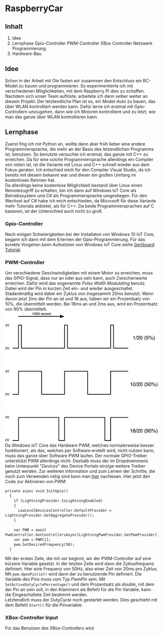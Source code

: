 # RaspberryCar
## Inhalt
1. Idee
2. Lernphase
  Gpio-Controller
  PWM-Controller
  XBox Controller
  Netzwerk Programmierung
3. Hardware-Bau

## Idee
Schon in der Arbeit mit Ole fasten wir zusammen den Entschluss ein RC-Model zu bauen und programmieren. So experimentierte ich mit verschiedenen Möglichkeiten, mit dem Raspberry Pi dies zu schaffen.  
Nachdem sich unser Team auflöste, arbeitete ich dann selber weiter an diesem Projekt. 
Der letztendliche Plan ist es, ein Model-Auto zu bauen, das über WLAN kontrolliert werden kann. 
Dafür lerne ich erstmal mit Gpio-Controllern umzugehen, dann wie ich Motoren kontrolliere und zu letzt, wie man das ganze über WLAN kontrollieren kann.

## Lernphase
Zuerst fing ich mit Python an, wollte dann aber früh lieber eine andere Programmiersprache, die mehr an der Basis des letzendlichen Programms ist, benutzen. So benutzte versuchte ich erstmal, das ganze mit C++ zu erreichen. Da für eine solche Programmiersprache allerdings ein Compiler von nöten ist, ist die Variante mit Linux und C++ schnell wieder aus dem Fokus geraten. 
Ich entschied mich für den Compiler Visual Studio, da ich bereits mit diesem bekannt war und dieser ein großen Umfang im kostenlosen Rahmen hat.  
Da allerdings keine kostenlose Möglichkeit bestand über Linux einen Remotezugriff zu erhalten, bin ich dann auf Windows IoT Core als Betriebssystem und C# als Programmiersprache umgestiegen. Für den Wechsel auf C# habe ich mich entschieden, da Microsoft für diese Variante mehr Tutorials anbietet, als für C++. Da beide Programmiersprachen auf C basieren, ist der Unterschied auch nicht zu groß. 
### Gpio-Controller
Nach einigen Schwierigkeiten bei der Installaton von Windows 10 IoT Core, begann ich dann mit dem Erlernen der Gpio-Programmierung. Für das korekte Vorgehen beim Aufsetzten von Windows IoT Core siehe <a href="https://jaywee.github.io/Gertboard-Tutorial/#C#">Gertboard Tutorial</a>. 
### PWM-Controller
Um verschiedene Geschwindigkeiten mit einem Motor zu erreichen, muss das GPIO-Signal, dass nur an oder aus sein kann, auch Zwischenwerte erreichen. 
Dafür wird das sogenannte *Pulse Width Modulating* benutz. Dabei wird der Pin in kurzen Zeit ein- und wieder ausgeschaltet. Stadardmäßig wird dabei ein Zyklus von insgesammt 20ms benutzt. Wenn davon jetzt 2ms der Pin an ist und 18 aus, haben wir ein Prozentsatz von 10%, die übermittelt werden. Bei 18ms an und 2ms aus, wird ein Prozentsatz von 90% übermittelt. 
![PWM](https://github.com/JayWee/RaspberryCar/blob/master/Pictures/learn_raspberry_pi_how_pwm_works.jpg)  
Da Windows IoT Core das Hardware PWM, welches normalerweise besser funktioniert, als das, welches per Software erstellt wird, nicht nutzen kann, muss das ganze über Software PWM laufen. Der normale GPIO-Treiber unterstützt PWM allerdings nicht. Deshalb muss der im Dropdownmenü beim Unterpunkt "*Devices*" des Device Portals einzige weitere Treiber genutzt werden.
Zur weiteren Information und zum Lernen der Schritte, die noch zum Verwenden nötig sind kann man <a href="https://developer.microsoft.com/en-us/windows/iot/docs/lightningproviders">hier</a> nachlesen. 
Hier jetzt den Code zur Aktivieren von PWM: 
```
private async void InitGpio()
  {
    if (LightningProvider.IsLightningEnabled)
    {
      LowLevelDevicesController.DefaultProvider = LightningProvider.GetAggregateProvider();
    }
            
    var PWM = await PwmController.GetControllersAsync(LightningPwmProvider.GetPwmProvider());
    var pwm = PWM[1];
    pwm.SetDesiredFrequency(50);
  }
``` 
Mit der ersten Zeile, die mit *var* beginnt, wir der PWM-Controller auf eine kürzere Variable gesetzt. In der letzten Zeile wird dann die Zyklusfrequenz definiert. Hier eine Frequenz von 50Hz, also einer Zeit von 20ms pro Zyklus. 
Mit ``pwm.OpenPin(int)`` wird dann der zu benutzende Pin definiert. Die Variable des Pins muss vom Typ *PwmPin* sein.
Mit ``SetActiveDutyCyclePercentage()`` und dem Prozentsatz als *double*, mit dem der Pin an sein soll, in den Klammern als Befehl für die Pin Variable, kann die Eingeschaltete Zeit bestimmt werden.  
Letztendlich muss der DutyCycle noch gestartet werden. Dies geschieht mit dem Befehl ``Start()`` für die Pinvariable.

### XBox-Controller Input
Für das Benutzen des XBox-Controllers wird 
